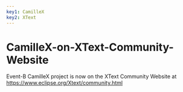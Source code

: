 ```yaml
---
key1: CamilleX
key2: XText
---
```


# CamilleX-on-XText-Community-Website

Event-B CamilleX project is now on the XText Community Website at https://www.eclipse.org/Xtext/community.html